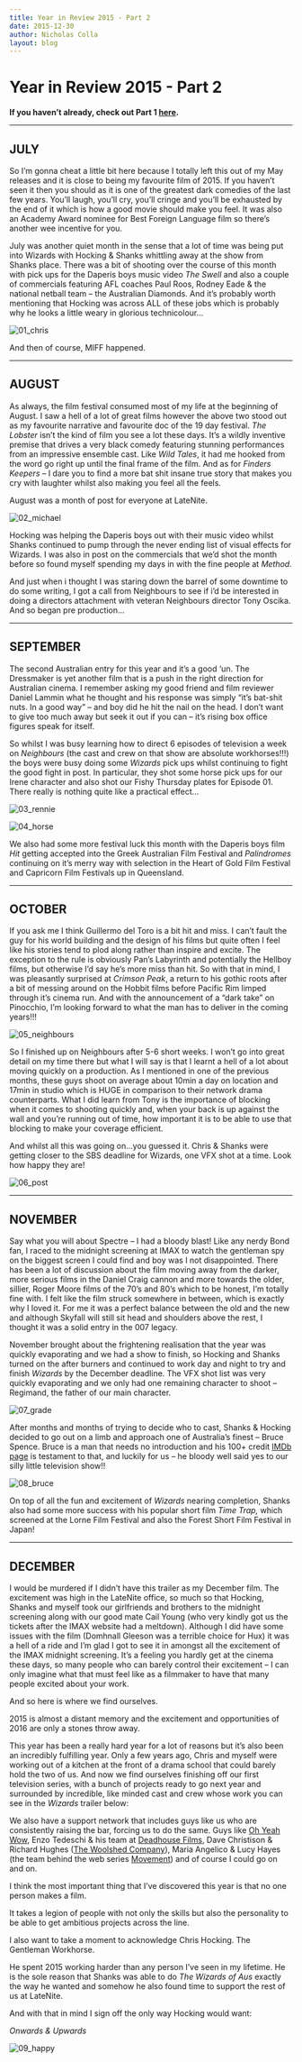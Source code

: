 ```yaml
---
title: Year in Review 2015 - Part 2
date: 2015-12-30
author: Nicholas Colla
layout: blog
---
```

# Year in Review 2015 - Part 2

**If you haven’t already, check out Part 1 [here](/blog/year-in-review-2015-part-1/).**

---

## JULY

So I’m gonna cheat a little bit here because I totally left this out of my May releases and it is close to being my favourite film of 2015. If you haven’t seen it then you should as it is one of the greatest dark comedies of the last few years. You’ll laugh, you’ll cry, you’ll cringe and you’ll be exhausted by the end of it which is how a good movie should make you feel. It was also an Academy Award nominee for Best Foreign Language film so there’s another wee incentive for you.

July was another quiet month in the sense that a lot of time was being put into Wizards with Hocking & Shanks whittling away at the show from Shanks place. There was a bit of shooting over the course of this month with pick ups for the Daperis boys music video *The Swell* and also a couple of commercials featuring AFL coaches Paul Roos, Rodney Eade & the national netball team – the Australian Diamonds. And it’s probably worth mentioning that Hocking was across ALL of these jobs which is probably why he looks a little weary in glorious technicolour…

![01_chris](/static/blog/12-01_chris.jpg)

And then of course, MIFF happened.

---

## AUGUST

As always, the film festival consumed most of my life at the beginning of August. I saw a hell of a lot of great films however the above two stood out as my favourite narrative and favourite doc of the 19 day festival. *The Lobster* isn’t the kind of film you see a lot these days. It’s a wildly inventive premise that drives a very black comedy featuring stunning performances from an impressive ensemble cast. Like *Wild Tales*, it had me hooked from the word go right up until the final frame of the film. And as for *Finders Keepers* – I dare you to find a more bat shit insane true story that makes you cry with laughter whilst also making you feel all the feels.

August was a month of post for everyone at LateNite.

![02_michael](/static/blog/12-02_michael.png)

Hocking was helping the Daperis boys out with their music video whilst Shanks continued to pump through the never ending list of visual effects for Wizards. I was also in post on the commercials that we’d shot the month before so found myself spending my days in with the fine people at *Method.*

And just when i thought I was staring down the barrel of some downtime to do some writing, I got a call from Neighbours to see if i’d be interested in doing a directors attachment with veteran Neighbours director Tony Oscika. And so began pre production…

---

## SEPTEMBER

The second Australian entry for this year and it’s a good ‘un. The Dressmaker is yet another film that is a push in the right direction for Australian cinema. I remember asking my good friend and film reviewer Daniel Lammin what he thought and his response was simply “it’s bat-shit nuts. In a good way” – and boy did he hit the nail on the head. I don’t want to give too much away but seek it out if you can – it’s rising box office figures speak for itself.

So whilst I was busy learning how to direct 6 episodes of television a week on *Neighbours* (the cast and crew on that show are absolute workhorses!!!) the boys were busy doing some *Wizards* pick ups whilst continuing to fight the good fight in post. In particular, they shot some horse pick ups for our Irene character and also shot our Fishy Thursday plates for Episode 01. There really is nothing quite like a practical effect…

![03_rennie](/static/blog/12-03_rennie.png)

![04_horse](/static/blog/12-04_horse.png)

We also had some more festival luck this month with the Daperis boys film *Hit* getting accepted into the Greek Australian Film Festival and *Palindromes* continuing on it’s merry way with selection in the Heart of Gold Film Festival and Capricorn Film Festivals up in Queensland.

---

## OCTOBER

If you ask me I think Guillermo del Toro is a bit hit and miss. I can’t fault the guy for his world building and the design of his films but quite often I feel like his stories tend to plod along rather than inspire and excite. The exception to the rule is obviously Pan’s Labyrinth and potentially the Hellboy films, but otherwise I’d say he’s more miss than hit. So with that in mind, I was pleasantly surprised at *Crimson Peak*, a return to his gothic roots after a bit of messing around on the Hobbit films before Pacific Rim limped through it’s cinema run. And with the announcement of a “dark take” on Pinocchio, I’m looking forward to what the man has to deliver in the coming years!!!

![05_neighbours](/static/blog/12-05_neighbours.jpg)

So I finished up on Neighbours after 5-6 short weeks. I won’t go into great detail on my time there but what I will say is that I learnt a hell of a lot about moving quickly on a production. As I mentioned in one of the previous months, these guys shoot on average about 10min a day on location and 17min in studio which is HUGE in comparison to their network drama counterparts. What I did learn from Tony is the importance of blocking when it comes to shooting quickly and, when your back is up against the wall and you’re running out of time, how important it is to be able to use that blocking to make your coverage efficient.

And whilst all this was going on…you guessed it. Chris & Shanks were getting closer to the SBS deadline for Wizards, one VFX shot at a time. Look how happy they are!

![06_post](/static/blog/12-06_post.png)

---

## NOVEMBER

Say what you will about Spectre – I had a bloody blast! Like any nerdy Bond fan, I raced to the midnight screening at IMAX to watch the gentleman spy on the biggest screen I could find and boy was I not disappointed. There has been a lot of discussion about the film moving away from the darker, more serious films in the Daniel Craig cannon and more towards the older, sillier, Roger Moore films of the 70’s and 80’s which to be honest, I’m totally fine with. I felt like the film struck somewhere in between, which is exactly why I loved it. For me it was a perfect balance between the old and the new and although Skyfall will still sit head and shoulders above the rest, I thought it was a solid entry in the 007 legacy.

November brought about the frightening realisation that the year was quickly evaporating and we had a show to finish, so Hocking and Shanks turned on the after burners and continued to work day and night to try and finish *Wizards* by the December deadline. The VFX shot list was very quickly evaporating and we only had one remaining character to shoot – Regimand, the father of our main character.

![07_grade](/static/blog/12-07_grade.png)

After months and months of trying to decide who to cast, Shanks & Hocking decided to go out on a limb and approach one of Australia’s finest – Bruce Spence. Bruce is a man that needs no introduction and his 100+ credit [IMDb page](http://www.imdb.com/name/nm0817748/) is testament to that, and luckily for us – he bloody well said yes to our silly little television show!!

![08_bruce](/static/blog/12-08_bruce.jpg)

On top of all the fun and excitement of *Wizards* nearing completion, Shanks also had some more success with his popular short film *Time Trap,* which screened at the Lorne Film Festival and also the Forest Short Film Festival in Japan!

---

## DECEMBER

I would be murdered if I didn’t have this trailer as my December film. The excitement was high in the LateNite office, so much so that Hocking, Shanks and myself took our girlfriends and brothers to the midnight screening along with our good mate Cail Young (who very kindly got us the tickets after the IMAX website had a meltdown). Although I did have some issues with the film (Domhnall Gleeson was a terrible choice for Hux) it was a hell of a ride and I’m glad I got to see it in amongst all the excitement of the IMAX midnight screening. It’s a feeling you hardly get at the cinema these days, so many people who can barely control their excitement – I can only imagine what that must feel like as a filmmaker to have that many people excited about your work.

And so here is where we find ourselves.

2015 is almost a distant memory and the excitement and opportunities of 2016 are only a stones throw away.

This year has been a really hard year for a lot of reasons but it’s also been an incredibly fulfilling year. Only a few years ago, Chris and myself were working out of a kitchen at the front of a drama school that could barely hold the two of us. And now we find ourselves finishing off our first television series, with a bunch of projects ready to go next year and surrounded by incredible, like minded cast and crew whose work you can see in the *Wizards* trailer below:

We also have a support network that includes guys like us who are consistently raising the bar, forcing us to do the same. Guys like [Oh Yeah Wow](http://ohyeahwow.com), Enzo Tedeschi & his team at [Deadhouse Films](http://www.deadhousefilms.com), Dave Christison & Richard Hughes ([The Woolshed Company](http://www.thewoolshedcompany.com)), Maria Angelico & Lucy Hayes (the team behind the web series [Movement](https://www.youtube.com/channel/UCxBxvDmMCLlY7kbmKLHeSqg)) and of course I could go on and on.

I think the most important thing that I’ve discovered this year is that no one person makes a film.

It takes a legion of people with not only the skills but also the personality to be able to get ambitious projects across the line.

I also want to take a moment to acknowledge Chris Hocking. The Gentleman Workhorse.

He spent 2015 working harder than any person I’ve seen in my lifetime. He is the sole reason that Shanks was able to do *The Wizards of Aus* exactly the way he wanted and somehow he also found time to support the rest of us at LateNite.

And with that in mind I sign off the only way Hocking would want:

*Onwards & Upwards*

![09_happy](/static/blog/12-09_happy.jpg)